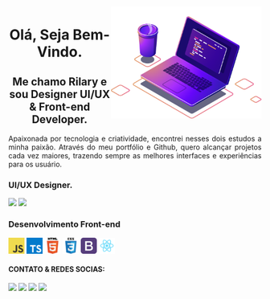 <img src="/computer-illustration.png" min-width="350px" max-width="300px" width="300px" align="right">
<h1 align="center">Olá, Seja Bem-Vindo.</h1>
    <h2 align="center">Me chamo Rilary e sou Designer UI/UX & Front-end Developer.</h2>
    <p align="justify">Apaixonada por tecnologia e criatividade, encontrei nesses dois estudos a minha paixão. Através do meu portfólio e Github, quero alcançar projetos cada vez maiores, trazendo sempre as melhores interfaces e experiências para os usuário.</p>   
    <h3 align="left">UI/UX Designer.</h3>
    <p><img src="https://img.shields.io/badge/Figma-F24E1E.svg?style=for-the-badge&logo=Figma&logoColor=white">
    <img src="https://img.shields.io/badge/Adobe%20XD-FF61F6.svg?style=for-the-badge&logo=Adobe-XD&logoColor=white"></p>
    <h3 align="left">Desenvolvimento Front-end</h3>
        <code><img height="32" src="https://raw.githubusercontent.com/github/explore/80688e429a7d4ef2fca1e82350fe8e3517d3494d/topics/javascript/javascript.png" alt="Javascript"/></code>
        <code><img height="32" src="https://raw.githubusercontent.com/github/explore/80688e429a7d4ef2fca1e82350fe8e3517d3494d/topics/typescript/typescript.png" alt="Typescript"/></code>
        <code><img height="32" src="https://raw.githubusercontent.com/github/explore/80688e429a7d4ef2fca1e82350fe8e3517d3494d/topics/html/html.png" alt="HTML5"/></code>
        <code><img height="32" src="https://raw.githubusercontent.com/github/explore/80688e429a7d4ef2fca1e82350fe8e3517d3494d/topics/css/css.png" alt="CSS"/></code>
        <code><img height="32" src="https://raw.githubusercontent.com/github/explore/80688e429a7d4ef2fca1e82350fe8e3517d3494d/topics/bootstrap/bootstrap.png" alt="Bootstrap"/></code>
        <code><img height="32" src="https://raw.githubusercontent.com/github/explore/80688e429a7d4ef2fca1e82350fe8e3517d3494d/topics/react/react.png" alt="React"/></code>
    <h4>CONTATO & REDES SOCIAS:</h4>
    <a href="mailto:leppos94@gmail.com?subject="" alt="Gmail">
    <img src="https://img.shields.io/badge/-Gmail-FF0000?style=flat-square&labelColor=FF0000&logo=gmail&logoColor=white&link=LINK-DO-SEU-GMAIL"/></a>
    <a href="https://www.linkedin.com/in/rilaryleppos/" alt="LinkedIn">
    <img src="https://img.shields.io/badge/-Linkedin-0e76a8?style=flat-square&logo=Linkedin&logoColor=white&link=LINK-DO-SEU-LINKEDIN" /></a>
    <a href="https://api.whatsapp.com/send?phone=11931474037" alt="WhatsApp">
    <img src="https://img.shields.io/badge/-WhatsApp-25d366?style=flat-square&labelColor=25d366&logo=whatsapp&logoColor=white&link=API-DO-SEU-WHATSAPP"/></a>
    <a href="https://www.instagram.com/rileppos_designer/" alt="Instagram">
    <img src="https://img.shields.io/badge/-Instagram-DF0174?style=flat-square&labelColor=DF0174&logo=instagram&logoColor=white&link=LINK-DO-SEU-INSTAGRAM"/></a>

   
    
   
    
